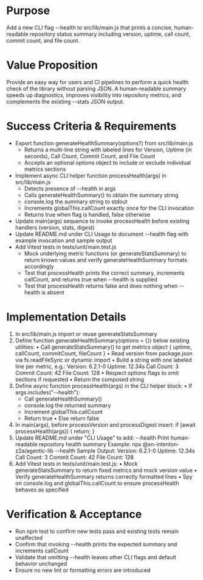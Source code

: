 # Purpose
Add a new CLI flag --health to src/lib/main.js that prints a concise, human-readable repository status summary including version, uptime, call count, commit count, and file count.

# Value Proposition
Provide an easy way for users and CI pipelines to perform a quick health check of the library without parsing JSON. A human-readable summary speeds up diagnostics, improves visibility into repository metrics, and complements the existing --stats JSON output.

# Success Criteria & Requirements
* Export function generateHealthSummary(options?) from src/lib/main.js
  - Returns a multi-line string with labeled lines for Version, Uptime (in seconds), Call Count, Commit Count, and File Count
  - Accepts an optional options object to include or exclude individual metrics sections
* Implement async CLI helper function processHealth(args) in src/lib/main.js
  - Detects presence of --health in args
  - Calls generateHealthSummary() to obtain the summary string
  - console.log the summary string to stdout
  - Increments globalThis.callCount exactly once for the CLI invocation
  - Returns true when flag is handled, false otherwise
* Update main(args) sequence to invoke processHealth before existing handlers (version, stats, digest)
* Update README.md under CLI Usage to document --health flag with example invocation and sample output
* Add Vitest tests in tests/unit/main.test.js
  - Mock underlying metric functions (or generateStatsSummary) to return known values and verify generateHealthSummary formats accordingly
  - Test that processHealth prints the correct summary, increments callCount, and returns true when --health is supplied
  - Test that processHealth returns false and does nothing when --health is absent

# Implementation Details
1. In src/lib/main.js import or reuse generateStatsSummary
2. Define function generateHealthSummary(options = {}) below existing utilities:
   • Call generateStatsSummary() to get metrics object { uptime, callCount, commitCount, fileCount }
   • Read version from package.json via fs.readFileSync or dynamic import
   • Build a string with one labeled line per metric, e.g.:
     Version: 6.2.1-0
     Uptime: 12.34s
     Call Count: 3
     Commit Count: 42
     File Count: 128
   • Respect options flags to omit sections if requested
   • Return the composed string
3. Define async function processHealth(args) in the CLI helper block:
   • If args.includes("--health"):
     - Call generateHealthSummary()
     - console.log the returned summary
     - Increment globalThis.callCount
     - Return true
   • Else return false
4. In main(args), before processVersion and processDigest insert:
   if (await processHealth(args)) { return; }
5. Update README.md under "CLI Usage" to add:
  --health
    Print human-readable repository health summary
  Example:
    npx @xn-intenton-z2a/agentic-lib --health
  Sample Output:
    Version: 6.2.1-0
    Uptime: 12.34s
    Call Count: 3
    Commit Count: 42
    File Count: 128
6. Add Vitest tests in tests/unit/main.test.js:
   • Mock generateStatsSummary to return fixed metrics and mock version value
   • Verify generateHealthSummary returns correctly formatted lines
   • Spy on console.log and globalThis.callCount to ensure processHealth behaves as specified

# Verification & Acceptance
* Run npm test to confirm new tests pass and existing tests remain unaffected
* Confirm that invoking --health prints the expected summary and increments callCount
* Validate that omitting --health leaves other CLI flags and default behavior unchanged
* Ensure no new lint or formatting errors are introduced